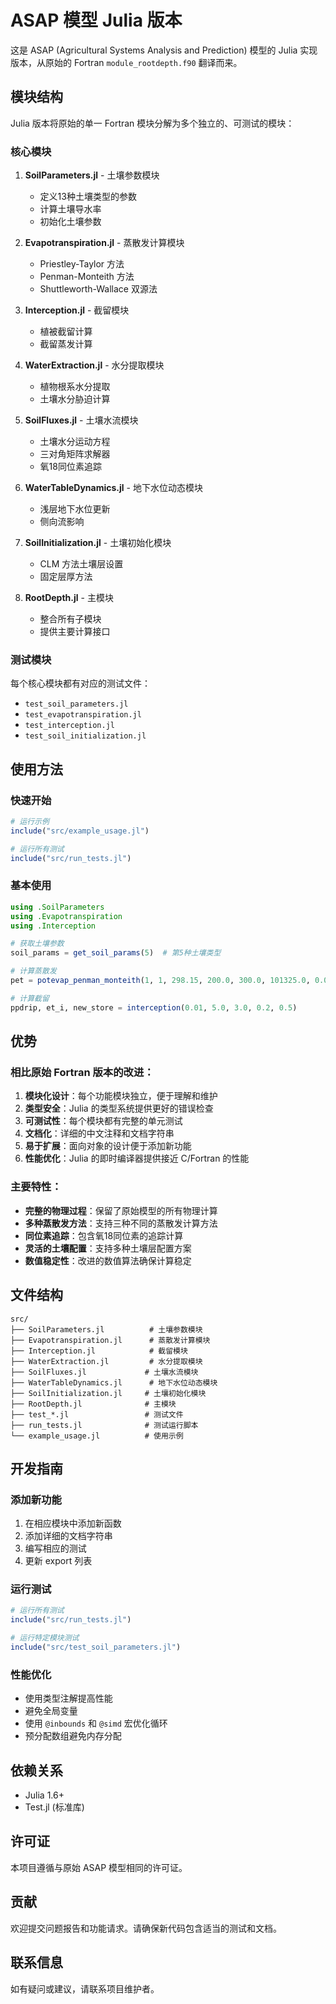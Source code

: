 # ASAP 模型 Julia 版本

这是 ASAP (Agricultural Systems Analysis and Prediction) 模型的 Julia 实现版本，从原始的 Fortran `module_rootdepth.f90` 翻译而来。

## 模块结构

Julia 版本将原始的单一 Fortran 模块分解为多个独立的、可测试的模块：

### 核心模块

1. **SoilParameters.jl** - 土壤参数模块
   - 定义13种土壤类型的参数
   - 计算土壤导水率
   - 初始化土壤参数

2. **Evapotranspiration.jl** - 蒸散发计算模块
   - Priestley-Taylor 方法
   - Penman-Monteith 方法
   - Shuttleworth-Wallace 双源法

3. **Interception.jl** - 截留模块
   - 植被截留计算
   - 截留蒸发计算

4. **WaterExtraction.jl** - 水分提取模块
   - 植物根系水分提取
   - 土壤水分胁迫计算

5. **SoilFluxes.jl** - 土壤水流模块
   - 土壤水分运动方程
   - 三对角矩阵求解器
   - 氧18同位素追踪

6. **WaterTableDynamics.jl** - 地下水位动态模块
   - 浅层地下水位更新
   - 侧向流影响

7. **SoilInitialization.jl** - 土壤初始化模块
   - CLM 方法土壤层设置
   - 固定层厚方法

8. **RootDepth.jl** - 主模块
   - 整合所有子模块
   - 提供主要计算接口

### 测试模块

每个核心模块都有对应的测试文件：

- `test_soil_parameters.jl`
- `test_evapotranspiration.jl`
- `test_interception.jl`
- `test_soil_initialization.jl`

## 使用方法

### 快速开始

```julia
# 运行示例
include("src/example_usage.jl")

# 运行所有测试
include("src/run_tests.jl")
```

### 基本使用

```julia
using .SoilParameters
using .Evapotranspiration
using .Interception

# 获取土壤参数
soil_params = get_soil_params(5)  # 第5种土壤类型

# 计算蒸散发
pet = potevap_penman_monteith(1, 1, 298.15, 200.0, 300.0, 101325.0, 0.01, 2.0, 3.0, 5.0, 15.0)

# 计算截留
ppdrip, et_i, new_store = interception(0.01, 5.0, 3.0, 0.2, 0.5)
```

## 优势

### 相比原始 Fortran 版本的改进：

1. **模块化设计**：每个功能模块独立，便于理解和维护
2. **类型安全**：Julia 的类型系统提供更好的错误检查
3. **可测试性**：每个模块都有完整的单元测试
4. **文档化**：详细的中文注释和文档字符串
5. **易于扩展**：面向对象的设计便于添加新功能
6. **性能优化**：Julia 的即时编译器提供接近 C/Fortran 的性能

### 主要特性：

- **完整的物理过程**：保留了原始模型的所有物理计算
- **多种蒸散发方法**：支持三种不同的蒸散发计算方法
- **同位素追踪**：包含氧18同位素的追踪计算
- **灵活的土壤配置**：支持多种土壤层配置方案
- **数值稳定性**：改进的数值算法确保计算稳定

## 文件结构

```
src/
├── SoilParameters.jl          # 土壤参数模块
├── Evapotranspiration.jl      # 蒸散发计算模块
├── Interception.jl            # 截留模块
├── WaterExtraction.jl         # 水分提取模块
├── SoilFluxes.jl             # 土壤水流模块
├── WaterTableDynamics.jl      # 地下水位动态模块
├── SoilInitialization.jl     # 土壤初始化模块
├── RootDepth.jl              # 主模块
├── test_*.jl                 # 测试文件
├── run_tests.jl              # 测试运行脚本
└── example_usage.jl          # 使用示例
```

## 开发指南

### 添加新功能

1. 在相应模块中添加新函数
2. 添加详细的文档字符串
3. 编写相应的测试
4. 更新 export 列表

### 运行测试

```julia
# 运行所有测试
include("src/run_tests.jl")

# 运行特定模块测试
include("src/test_soil_parameters.jl")
```

### 性能优化

- 使用类型注解提高性能
- 避免全局变量
- 使用 `@inbounds` 和 `@simd` 宏优化循环
- 预分配数组避免内存分配

## 依赖关系

- Julia 1.6+
- Test.jl (标准库)

## 许可证

本项目遵循与原始 ASAP 模型相同的许可证。

## 贡献

欢迎提交问题报告和功能请求。请确保新代码包含适当的测试和文档。

## 联系信息

如有疑问或建议，请联系项目维护者。
